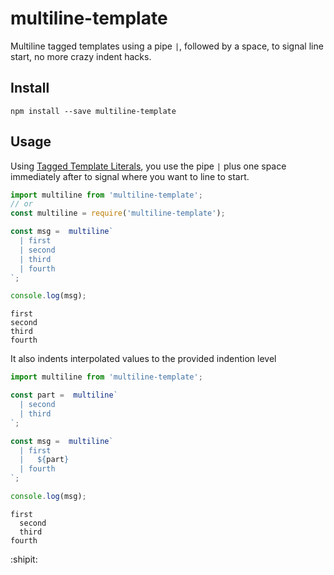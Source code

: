 # multiline-template

Multiline tagged templates using a pipe `|`, followed by a space, to signal line start, no more crazy indent hacks.


## Install

```
npm install --save multiline-template
```

## Usage

Using [Tagged Template Literals](https://developer.mozilla.org/en-US/docs/Web/JavaScript/Reference/Template_literals#Tagged_template_literals), you use the pipe `|` plus one space immediately after to signal where you want to line to start.

```js
import multiline from 'multiline-template';
// or
const multiline = require('multiline-template');

const msg =  multiline`
  | first
  | second
  | third
  | fourth
`;

console.log(msg);
```

```
first
second
third
fourth
```

It also indents interpolated values to the provided indention level

```js
import multiline from 'multiline-template';

const part =  multiline`
  | second
  | third
`;

const msg =  multiline`
  | first
  |   ${part}
  | fourth
`;

console.log(msg);
```

```
first
  second
  third
fourth
```

:shipit:
